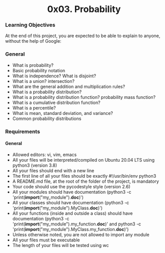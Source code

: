 <h1 align="center">0x03. Probability</h1>

### Learning Objectives

At the end of this project, you are expected to be able to explain to anyone, without the help of Google:

### General

- What is probability?
- Basic probability notation
- What is independence? What is disjoint?
- What is a union? intersection?
- What are the general addition and multiplication rules?
- What is a probability distribution?
- What is a probability distribution function? probability mass function?
- What is a cumulative distribution function?
- What is a percentile?
- What is mean, standard deviation, and variance?
- Common probability distributions

### Requirements

#### General

- Allowed editors: vi, vim, emacs
- All your files will be interpreted/compiled on Ubuntu 20.04 LTS using python3 (version 3.8)
- All your files should end with a new line
- The first line of all your files should be exactly #!/usr/bin/env python3
- A README.md file, at the root of the folder of the project, is mandatory
- Your code should use the pycodestyle style (version 2.6)
- All your modules should have documentation (python3 -c 'print(**import**("my_module").**doc**)')
- All your classes should have documentation (python3 -c 'print(**import**("my_module").MyClass.**doc**)')
- All your functions (inside and outside a class) should have documentation (python3 -c 'print(**import**("my_module").my_function.**doc**)' and python3 -c 'print(**import**("my_module").MyClass.my_function.**doc**)')
- Unless otherwise noted, you are not allowed to import any module
- All your files must be executable
- The length of your files will be tested using wc
